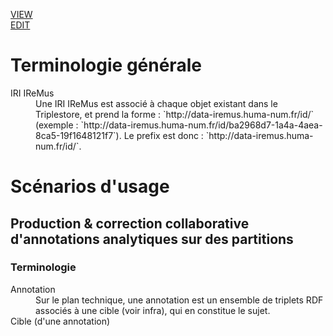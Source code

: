 [VIEW](https://amleth.github.io/SHERLOCK/) <br/>
[EDIT](https://github.com/Amleth/SHERLOCK/blob/master/docs/index.md)

# Terminologie générale

<dl>
    <dt>IRI IReMus</dt>
    <dd>
    Une IRI IReMus est associé à chaque objet existant dans le Triplestore, et prend la forme : `http://data-iremus.huma-num.fr/id/<UUID>` (exemple : `http://data-iremus.huma-num.fr/id/ba2968d7-1a4a-4aea-8ca5-19f1648121f7`). Le prefix est donc : `http://data-iremus.huma-num.fr/id/`.
    </dd>
</dl>

# Scénarios d'usage

## Production & correction collaborative d'annotations analytiques sur des partitions

### Terminologie

<dl>
    <dt>Annotation</dt>
    <dd>Sur le plan technique, une annotation est un ensemble de triplets RDF associés à une cible (voir infra), qui en constitue le sujet.</dd>
    <dt>Cible (d'une annotation)</dt>
    <dd></dd>
</dl>